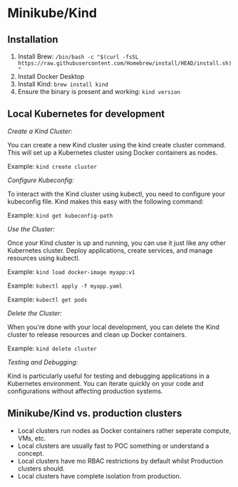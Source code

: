 # Minikube/Kind

## Installation

1. Install Brew: `/bin/bash -c "$(curl -fsSL https://raw.githubusercontent.com/Homebrew/install/HEAD/install.sh)"`
1. Install Docker Desktop
1. Install Kind: `brew install kind`
1. Ensure the binary is present and working: `kind version`

## Local Kubernetes for development


*Create a Kind Cluster:*

You can create a new Kind cluster using the kind create cluster command. This will set up a Kubernetes cluster using Docker containers as nodes.

Example: `kind create cluster`


*Configure Kubeconfig:*

To interact with the Kind cluster using kubectl, you need to configure your kubeconfig file. Kind makes this easy with the following command:

Example: `kind get kubeconfig-path`

*Use the Cluster:*

Once your Kind cluster is up and running, you can use it just like any other Kubernetes cluster. Deploy applications, create services, and manage resources using kubectl.

Example: `kind load docker-image myapp:v1`

Example: `kubectl apply -f myapp.yaml`

Example: `kubectl get pods`

*Delete the Cluster:*

When you're done with your local development, you can delete the Kind cluster to release resources and clean up Docker containers.

Example: `kind delete cluster`


*Testing and Debugging:*

Kind is particularly useful for testing and debugging applications in a Kubernetes environment. You can iterate quickly on your code and configurations without affecting production systems.

## Minikube/Kind vs. production clusters

- Local clusters run nodes as Docker containers rather seperate compute, VMs, etc.
- Local clusters are usually fast to POC something or understand a concept.
- Local clusters have mo RBAC restrictions by default whilst Production clusters should.
- Local clusters have complete isolation from production.
